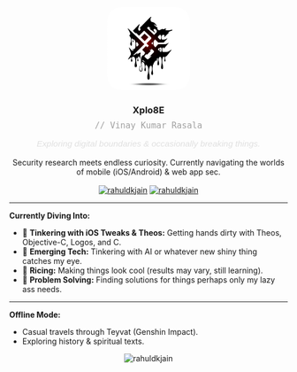 <p align="center">
  <img src="xplo8e.jpeg" alt="Xplo8E Logo/Profile Pic" width="150" style="border-radius: 25px;"/> 
  </p>

<h3 align="center">Xplo8E</h3>
<p align="center" style="font-family: 'Share Tech Mono', monospace; color: #a0a0a0; font-size: 1.1em; margin-top: -0.5em; line-height: 1.2;">
  // Vinay Kumar Rasala 
  </p>
<p align="center" style="margin-top: 1em; font-family: 'Poppins', sans-serif; font-size: 1.1em; color: #e0e0e0;"> 
  <i>Exploring digital boundaries & occasionally breaking things.</i>
</p>

<p align="center">
  Security research meets endless curiosity. Currently navigating the worlds of mobile (iOS/Android) & web app sec.
</p>

<p align="center">
<a href="https://x.com/xplo8e" target="blank"><img align="center" src="https://cdn.jsdelivr.net/npm/simple-icons@3.0.1/icons/twitter.svg" alt="rahuldkjain" height="30" width="40" /></a>
<a href="https://www.linkedin.com/in/vinaykumarrasala" target="blank"><img align="center" src="https://cdn.jsdelivr.net/npm/simple-icons@3.0.1/icons/linkedin.svg" alt="rahuldkjain" height="30" width="40" /></a>
</p>

---

**Currently Diving Into:**

* <g-emoji class="g-emoji" alias="iphone" fallback-src="https://github.githubassets.com/images/icons/emoji/unicode/1f4f1.png">📱</g-emoji> **Tinkering with iOS Tweaks & Theos:** Getting hands dirty with Theos, Objective-C, Logos, and C.
* <g-emoji class="g-emoji" alias="brain" fallback-src="https://github.githubassets.com/images/icons/emoji/unicode/1f9e0.png">🧠</g-emoji> **Emerging Tech:** Tinkering with AI or whatever new shiny thing catches my eye.
* <g-emoji class="g-emoji" alias="rice_scene" fallback-src="https://github.githubassets.com/images/icons/emoji/unicode/1f391.png">🍚</g-emoji> **Ricing:** Making things look cool (results may vary, still learning).
* <g-emoji class="g-emoji" alias="wrench" fallback-src="https://github.githubassets.com/images/icons/emoji/unicode/1f527.png">🔧</g-emoji> **Problem Solving:** Finding solutions for things perhaps only my lazy ass needs.

---

**Offline Mode:**

* Casual travels through Teyvat (Genshin Impact).
* Exploring history & spiritual texts.

<p align="center"> <img src=https://github-readme-stats.vercel.app/api?username=xplo8e&show_icons=tru&theme=swift&rank_icon=github alt=rahuldkjain /> </p>
